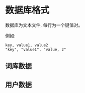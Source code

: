 # 数据库格式

数据库为文本文件, 每行为一个键值对。

例如:
```
key, value1, value2
"key", "value1", "value, 2"
```

## 词库数据

## 用户数据